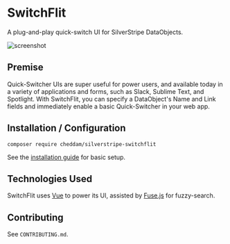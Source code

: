 # SwitchFlit

A plug-and-play quick-switch UI for SilverStripe DataObjects.

![screenshot](https://cloud.githubusercontent.com/assets/242621/17800317/5814f898-6636-11e6-962f-688347fec61b.png)

## Premise

Quick-Switcher UIs are super useful for power users, and available today in a variety of applications and forms, such as Slack, Sublime Text, and Spotlight. With SwitchFlit, you can specify a DataObject's Name and Link fields and immediately enable a basic Quick-Switcher in your web app.

## Installation / Configuration

`composer require cheddam/silverstripe-switchflit`

See the [installation guide](docs/en/installation.md) for basic setup.

## Technologies Used

SwitchFlit uses [Vue](https://vuejs.org) to power its UI, assisted by [Fuse.js](http://fusejs.io) for fuzzy-search.

## Contributing

See `CONTRIBUTING.md`.
